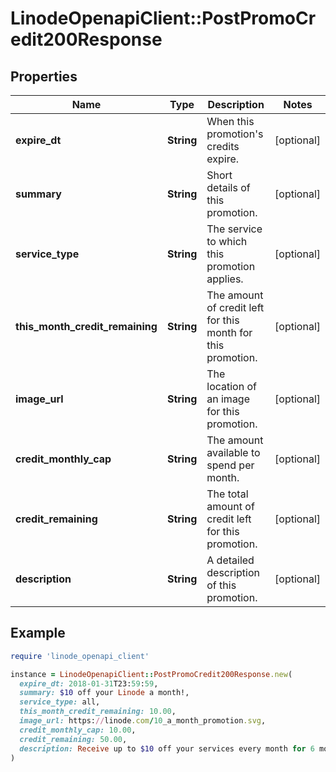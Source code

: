 # LinodeOpenapiClient::PostPromoCredit200Response

## Properties

| Name | Type | Description | Notes |
| ---- | ---- | ----------- | ----- |
| **expire_dt** | **String** | When this promotion&#39;s credits expire. | [optional] |
| **summary** | **String** | Short details of this promotion. | [optional] |
| **service_type** | **String** | The service to which this promotion applies. | [optional] |
| **this_month_credit_remaining** | **String** | The amount of credit left for this month for this promotion. | [optional] |
| **image_url** | **String** | The location of an image for this promotion. | [optional] |
| **credit_monthly_cap** | **String** | The amount available to spend per month. | [optional] |
| **credit_remaining** | **String** | The total amount of credit left for this promotion. | [optional] |
| **description** | **String** | A detailed description of this promotion. | [optional] |

## Example

```ruby
require 'linode_openapi_client'

instance = LinodeOpenapiClient::PostPromoCredit200Response.new(
  expire_dt: 2018-01-31T23:59:59,
  summary: $10 off your Linode a month!,
  service_type: all,
  this_month_credit_remaining: 10.00,
  image_url: https://linode.com/10_a_month_promotion.svg,
  credit_monthly_cap: 10.00,
  credit_remaining: 50.00,
  description: Receive up to $10 off your services every month for 6 months! Unused credits will expire once this promotion period ends.
)
```


